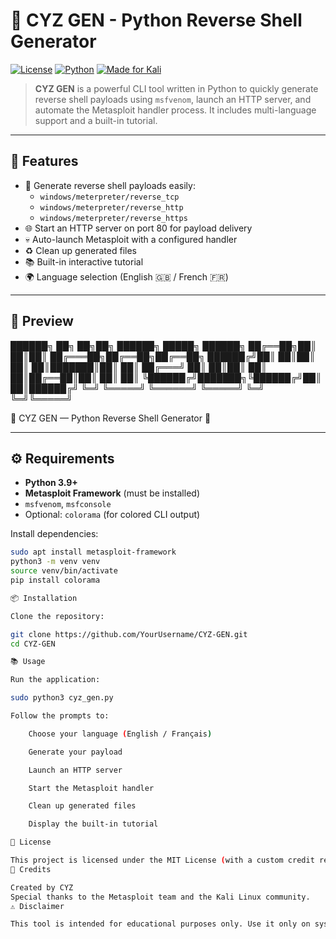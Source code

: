 # 🐍 CYZ GEN - Python Reverse Shell Generator

[![License](https://img.shields.io/badge/license-MIT-blue.svg)](LICENSE)
[![Python](https://img.shields.io/badge/python-3.9%2B-blue.svg)](https://www.python.org/downloads/)
[![Made for Kali](https://img.shields.io/badge/Kali-Linux-red.svg)](https://www.kali.org/)

> **CYZ GEN** is a powerful CLI tool written in Python to quickly generate reverse shell payloads using `msfvenom`, launch an HTTP server, and automate the Metasploit handler process. It includes multi-language support and a built-in tutorial.

---

## 🚀 Features

- 🎯 Generate reverse shell payloads easily:
  - `windows/meterpreter/reverse_tcp`
  - `windows/meterpreter/reverse_http`
  - `windows/meterpreter/reverse_https`
- 🌐 Start an HTTP server on port 80 for payload delivery
- 💀 Auto-launch Metasploit with a configured handler
- ♻️ Clean up generated files
- 📚 Built-in interactive tutorial
- 🌍 Language selection (English 🇬🇧 / French 🇫🇷)

---

## 📸 Preview

██████╗ ██╗ ██╗██╗ ██████╗ █████╗ ██████╗ ██╔══██╗██║ ██║██║ ██╔═══██╗██╔══██╗██╔══██╗ ██████╔╝██║ ██║██║ ██║ ██║███████║██║ ██║ ██╔═══╝ ██║ ██║██║ ██║ ██║██╔══██║██║ ██║ ██║ ╚██████╔╝███████╗╚██████╔╝██║ ██║██████╔╝ ╚═╝ ╚═════╝ ╚══════╝ ╚═════╝ ╚═╝ ╚═╝╚═════╝

🐍 CYZ GEN — Python Reverse Shell Generator 🐍


---

## ⚙️ Requirements

- **Python 3.9+**
- **Metasploit Framework** (must be installed)
- `msfvenom`, `msfconsole`
- Optional: `colorama` (for colored CLI output)

Install dependencies:

```bash
sudo apt install metasploit-framework
python3 -m venv venv
source venv/bin/activate
pip install colorama

📦 Installation

Clone the repository:

git clone https://github.com/YourUsername/CYZ-GEN.git
cd CYZ-GEN

📚 Usage

Run the application:

sudo python3 cyz_gen.py

Follow the prompts to:

    Choose your language (English / Français)

    Generate your payload

    Launch an HTTP server

    Start the Metasploit handler

    Clean up generated files

    Display the built-in tutorial

📄 License

This project is licensed under the MIT License (with a custom credit requirement). See the LICENSE file for details.
🙌 Credits

Created by CYZ
Special thanks to the Metasploit team and the Kali Linux community.
⚠️ Disclaimer

This tool is intended for educational purposes only. Use it only on systems and networks for which you have explicit authorization.
